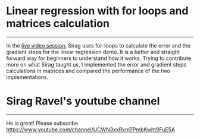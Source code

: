 # Linear regression with for loops and matrices calculation
---
In the [live video session](https://www.youtube.com/watch?v=uwwWVAgJBcM&list=PL2-dafEMk2A7mfQDsEcmxxtxgFEZg0bW-&index=13), Sirag uses for-loops to calculate the error and the gradient steps for the linear regression demo. It is a better and straight forward way for beginners to understand how it works. Trying to contribute more on what Sirag taught us, I implemented the error and gradient steps calculations in matrices and compared the performance of the two implementations.


# Sirag Ravel's youtube channel
---
He is great! Please subscribe.
https://www.youtube.com/channel/UCWN3xxRkmTPmbKwht9FuE5A
